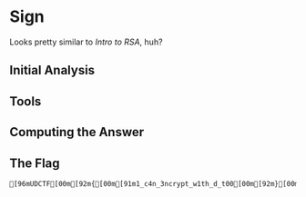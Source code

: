 # Sign
Looks pretty similar to <i>Intro to RSA</i>, huh?

## Initial Analysis 



## Tools 



## Computing the Answer 



## The Flag 
```bash
[96mUDCTF[00m[92m{[00m[91m1_c4n_3ncrypt_w1th_d_t00[00m[92m}[00m
```